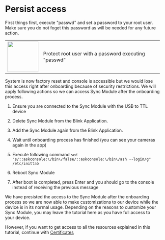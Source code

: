 # Persist access

First things first, execute "passwd" and set a password to your root user. Make sure you do not foget this password as will be needed for any future action. 

<table>
<tr><td><img width="100" height="100" src="https://upload.wikimedia.org/wikipedia/commons/thumb/2/25/Info_icon-72a7cf.svg/1200px-Info_icon-72a7cf.svg.png"></td><td>Protect root user with a password executing "passwd"</td></tr>
</table>

System is now factory reset and console is accessible but we would lose this access right after onboarding because of security restrictions. We will apply following actions so we can access Sync Module after the onboarding process.

1. Ensure you are connected to the Sync Module with the USB to TTL device

1. Delete Sync Module from the Blink Application.

1. Add the Sync Module again from the Blink Application.

1. Wait until onboarding process has finished (you can see your cameras again in the app)

1. Execute following command
`sed "s/::askconsole:\/bin\/false/::askconsole:\/bin\/ash --login/g" /etc/inittab`

1. Reboot Sync Module

1. After boot is completed, press Enter and you should go to the console instead of receiving the previous message

We have presisted the access to the Sync Module after the onboarding process so we are now able to make customizations to our device while the device is in its normal usage. Depending on the reasons to customize your Sync Module, you may leave the tutorial here as you have full access to your device. 

However, if you want to get access to all the resources explained in this tutorial, continue with [Certificates](certs.md)
